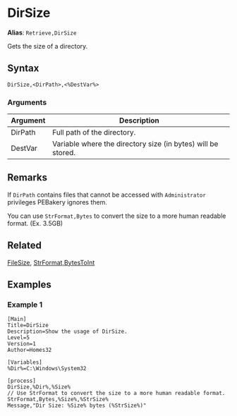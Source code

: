 # DirSize

**Alias**: `Retrieve,DirSize`

Gets the size of a directory.

## Syntax

```pebakery
DirSize,<DirPath>,<%DestVar%>
```

### Arguments

| Argument | Description |
| --- | --- |
| DirPath | Full path of the directory. |
| DestVar | Variable where the directory size (in bytes) will be stored. |

## Remarks

If `DirPath` contains files that cannot be accessed with `Administrator` privileges PEBakery ignores them.

You can use `StrFormat,Bytes` to convert the size to a more human readable format. (Ex. 3.5GB)

## Related

[FileSize](./FileSize.md), [StrFormat,BytesToInt](../String/BytesToInt.md)

## Examples

### Example 1

```pebakery
[Main]
Title=DirSize
Description=Show the usage of DirSize.
Level=5
Version=1
Author=Homes32

[Variables]
%Dir%=C:\Windows\System32

[process]
DirSize,%Dir%,%Size%
// Use StrFormat to convert the size to a more human readable format.
StrFormat,Bytes,%Size%,%StrSize%
Message,"Dir Size: %Size% bytes (%StrSize%)"
```
